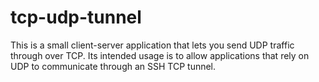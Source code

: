 # tcp-udp-tunnel
This is a small client-server application that lets you send UDP traffic through over TCP. Its intended usage is to allow applications that rely on UDP to communicate through an SSH TCP tunnel.
